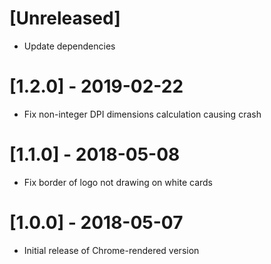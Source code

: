 # [Unreleased]
- Update dependencies

# [1.2.0] - 2019-02-22
- Fix non-integer DPI dimensions calculation causing crash

# [1.1.0] - 2018-05-08
- Fix border of logo not drawing on white cards

# [1.0.0] - 2018-05-07
- Initial release of Chrome-rendered version
